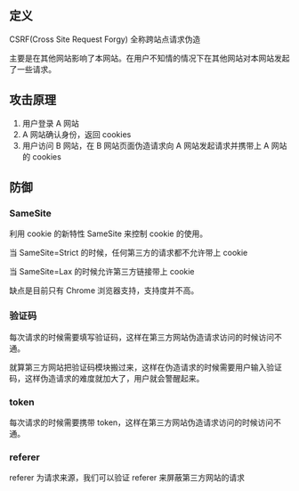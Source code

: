 ## 定义

CSRF(Cross Site Request Forgy) 全称跨站点请求伪造

主要是在其他网站影响了本网站。在用户不知情的情况下在其他网站对本网站发起了一些请求。

## 攻击原理

1. 用户登录 A 网站
2. A 网站确认身份，返回 cookies
3. 用户访问 B 网站，在 B 网站页面伪造请求向 A 网站发起请求并携带上 A 网站的 cookies

## 防御

### SameSite

利用 cookie 的新特性 SameSite 来控制 cookie 的使用。

当 SameSite=Strict 的时候，任何第三方的请求都不允许带上 cookie

当 SameSite=Lax 的时候允许第三方链接带上 cookie

缺点是目前只有 Chrome 浏览器支持，支持度并不高。

### 验证码

每次请求的时候需要填写验证码，这样在第三方网站伪造请求访问的时候访问不通。

就算第三方网站把验证码模块搬过来，这样在伪造请求的时候需要用户输入验证码，这样伪造请求的难度就加大了，用户就会警醒起来。

### token

每次请求的时候需要携带 token，这样在第三方网站伪造请求访问的时候访问不通。

### referer

referer 为请求来源，我们可以验证 referer 来屏蔽第三方网站的请求
